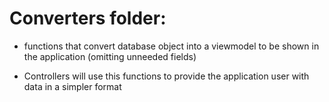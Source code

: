 # Converters folder:

* functions that convert database object into a viewmodel to be shown in the application (omitting unneeded fields)

* Controllers will use this functions to provide the application user with data in a simpler format 
